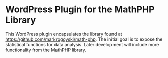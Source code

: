 # WordPress Plugin for the MathPHP Library

This WordPress plugin encapsulates the library found at https://github.com/markrogoyski/math-php. The initial goal is to expose the statistical functions for data analysis. Later development will include more functionality from the MathPHP library.
